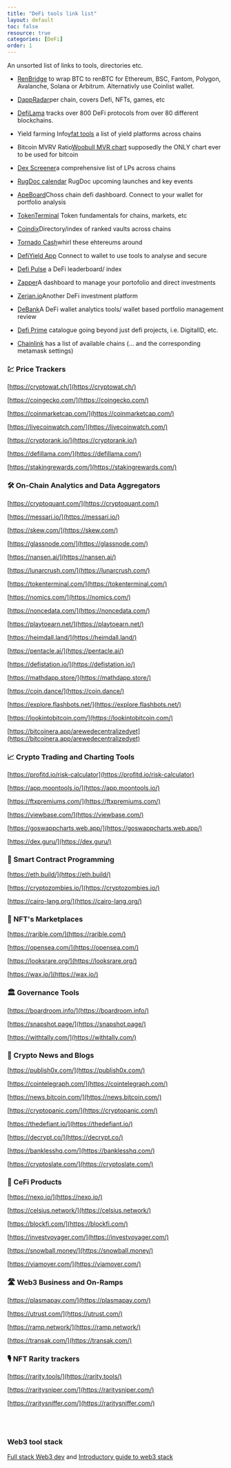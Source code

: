 ```yaml
---
title: "DeFi tools link list"
layout: default
toc: false
resource: true
categories: [DeFi]
order: 1
---
```

An unsorted list of links to tools, directories etc.

* [RenBridge](https://bridge.renproject.io/mint) to wrap BTC to renBTC for Ethereum, BSC, Fantom, Polygon, Avalanche, Solana or Arbitrum. Alternativly use Coinlist wallet.

* [DappRadar](https://dappradar.com/)per chain, covers Defi, NFTs, games, etc

* [DefiLama](https://defillama.com/) tracks over 800 DeFi protocols from over 80 different blockchains.

* Yield farming Info[vfat tools](https://vfat.tools/)  a list of yield platforms across chains

* Bitcoin MVRV Ratio[Woobull MVR chart](https://charts.woobull.com/bitcoin-mvrv-ratio/) supposedly the ONLY chart ever to be used for bitcoin

* [Dex Screener](https://dexscreener.com/)a comprehensive list of LPs across chains

* [RugDoc calendar](https://rugdoc.io/) RugDoc upcoming launches and key events

* [ApeBoard](https://apeboard.finance/dashboard)Choss chain defi dashboard. Connect to your wallet for portfolio analysis

* [TokenTerminal](https://www.tokenterminal.com/) Token  fundamentals for chains, markets, etc

* [Coindix](https://coindix.com/)Directory/index of ranked vaults across chains

* [Tornado Cash](https://tornado.cash/)whirl these ehtereums around

* [DefiYield App](https://defiyield.app/) Connect to wallet to use tools to analyse and secure

* [Defi Pulse](https://www.defipulse.com/) a DeFi leaderboard/ index

* [Zapper](https://zapper.fi/)A dashboard to manage your portofolio and direct investments

* [Zerian.io](https://zerion.io/)Another DeFi investment platform

* [DeBank](https://debank.live/)A DeFi wallet analytics tools/ wallet based portfolio management review

* [Defi Prime](https://defiprime.com/)  catalogue going beyond just defi projects, i.e. DigitalID, etc.

* [Chainlink](https://chainlist.org/) has a list of available chains (... and the corresponding metamask settings)

### 💹 Price Trackers
[https://cryptowat.ch/](https://cryptowat.ch/)

[https://coingecko.com/](https://coingecko.com/)

[https://coinmarketcap.com/](https://coinmarketcap.com/)

[https://livecoinwatch.com/](https://livecoinwatch.com/)

[https://cryptorank.io/](https://cryptorank.io/)

[https://defillama.com/](https://defillama.com/)

[https://stakingrewards.com/](https://stakingrewards.com/)

### 🛠️ On-Chain Analytics and Data Aggregators
[https://cryptoquant.com/](https://cryptoquant.com/)

[https://messari.io/](https://messari.io/)

[https://skew.com/](https://skew.com/)

[https://glassnode.com/](https://glassnode.com/)

[https://nansen.ai/](https://nansen.ai/)

[https://lunarcrush.com/](https://lunarcrush.com/)

[https://tokenterminal.com/](https://tokenterminal.com/)

[https://nomics.com/](https://nomics.com/)

[https://noncedata.com/](https://noncedata.com/)

[https://playtoearn.net/](https://playtoearn.net/)

[https://heimdall.land/](https://heimdall.land/)

[https://pentacle.ai/](https://pentacle.ai/)

[https://defistation.io/](https://defistation.io/)

[https://mathdapp.store/](https://mathdapp.store/)

[https://coin.dance/](https://coin.dance/)

[https://explore.flashbots.net/](https://explore.flashbots.net/)

[https://lookintobitcoin.com/](https://lookintobitcoin.com/)

[https://bitcoinera.app/arewedecentralizedyet](https://bitcoinera.app/arewedecentralizedyet)

### 📈 Crypto Trading and Charting Tools
[https://profitd.io/risk-calculator](https://profitd.io/risk-calculator)

[https://app.moontools.io/](https://app.moontools.io/)

[https://ftxpremiums.com/](https://ftxpremiums.com/)

[https://viewbase.com/](https://viewbase.com/)

[https://goswappcharts.web.app/](https://goswappcharts.web.app/)

[https://dex.guru/](https://dex.guru/)

### 🤖 Smart Contract Programming
[https://eth.build/](https://eth.build/)

[https://cryptozombies.io/](https://cryptozombies.io/)

[https://cairo-lang.org/](https://cairo-lang.org/)
 
### 🏪 NFT's Marketplaces
[https://rarible.com/](https://rarible.com/)

[https://opensea.com/](https://opensea.com/)

[https://looksrare.org/](https://looksrare.org/)

[https://wax.io/](https://wax.io/)

### 🏛️ Governance Tools
[https://boardroom.info/](https://boardroom.info/)

[https://snapshot.page/](https://snapshot.page/)

[https://withtally.com/](https://withtally.com/)

### 📰 Crypto News and Blogs
[https://publish0x.com/](https://publish0x.com/)

[https://cointelegraph.com/](https://cointelegraph.com/)

[https://news.bitcoin.com/](https://news.bitcoin.com/)

[https://cryptopanic.com/](https://cryptopanic.com/)

[https://thedefiant.io/](https://thedefiant.io/)

[https://decrypt.co/](https://decrypt.co/)

[https://banklesshq.com/](https://banklesshq.com/)

[https://cryptoslate.com/](https://cryptoslate.com/)

### 🏦 CeFi Products
[https://nexo.io/](https://nexo.io/)

[https://celsius.network/](https://celsius.network/)

[https://blockfi.com/](https://blockfi.com/)

[https://investvoyager.com/](https://investvoyager.com/)

[https://snowball.money/](https://snowball.money/)

[https://viamover.com/](https://viamover.com/)

### 🛣️ Web3 Business and On-Ramps
[https://plasmapay.com/](https://plasmapay.com/)

[https://utrust.com/](https://utrust.com/)

[https://ramp.network/](https://ramp.network/)

[https://transak.com/](https://transak.com/)

### 🎙️ NFT Rarity trackers
[https://rarity.tools/](https://rarity.tools/)

[https://raritysniper.com/](https://raritysniper.com/)

[https://raritysniffer.com/](https://raritysniffer.com/)

<br><br>

### Web3 tool stack
[Full stack Web3 dev](https://dev.to/dabit3/the-complete-guide-to-full-stack-web3-development-4g74) 
and [Introductory guide to web3 stack](https://edgeandnode.com/blog/defining-the-web3-stack)

